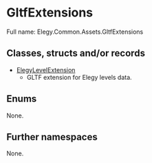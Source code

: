 ﻿
# GltfExtensions

Full name: Elegy.Common.Assets.GltfExtensions

## Classes, structs and/or records

* [ElegyLevelExtension](ElegyLevelExtension.md)
  * GLTF extension for Elegy levels data. 

## Enums

None.

## Further namespaces

None.

